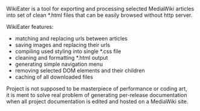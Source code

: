 WikiEater is a tool for exporting and processing selected MediaWiki articles  
into set of clean *.html files that can be easily browsed without http server.  

WikiEater features:

* matching and replacing urls between articles
* saving images and replacing their urls
* compiling used styling into single *.css file
* cleaning and formatting *.html output
* generating simple navigation menu
* removing selected DOM elements and their children
* caching of all downloaded files

Project is not supposed to be masterpiece of performance or coding art,  
it is ment to solve real problem of generating per-release documentation  
when all project documentation is edited and hosted on a MediaWiki site.  
